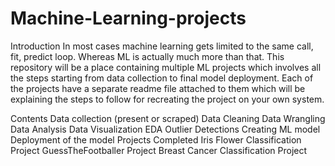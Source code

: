 # Machine-Learning-projects

 Introduction
In most cases machine learning gets limited to the same call, fit, predict loop. Whereas ML is actually much more than that. This repository will be a place containing multiple ML projects which involves all the steps starting from data collection to final model deployment. Each of the projects have a separate readme file attached to them which will be explaining the steps to follow for recreating the project on your own system.

Contents
Data collection (present or scraped)
Data Cleaning
Data Wrangling
Data Analysis
Data Visualization
EDA
Outlier Detections
Creating ML model
Deployment of the model
Projects Completed
Iris Flower Classification Project
GuessTheFootballer Project
Breast Cancer Classification Project
